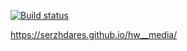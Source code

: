 [![Build status](https://ci.appveyor.com/api/projects/status/s44j3uv3d2dudk47?svg=true)](https://ci.appveyor.com/project/SerzhDares/hw-media)

https://serzhdares.github.io/hw__media/
